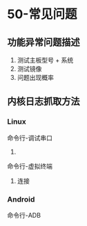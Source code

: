 # 50-常见问题





## 功能异常问题描述

1. 测试主板型号 + 系统
2. 测试镜像
3. 问题出现概率





## 内核日志抓取方法

### Linux

命令行-调试串口

1. 



命令行-虚拟终端

1. 连接





### Android

命令行-ADB